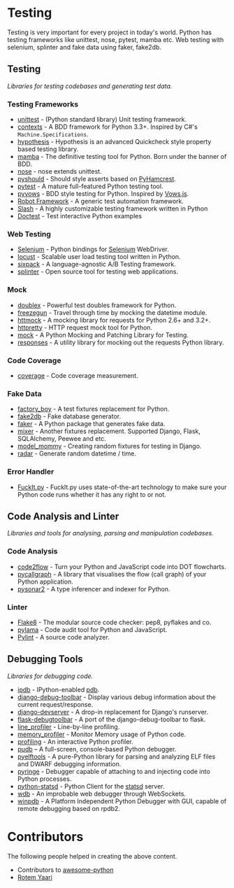 Testing
=======

Testing is very important for every project in today's world. Python has testing frameworks like unittest, nose, pytest, mamba etc. Web testing with selenium, splinter and fake data using faker, fake2db.

Testing
-------

*Libraries for testing codebases and generating test data.*

### Testing Frameworks

* [unittest](https://docs.python.org/2/library/unittest.html) - (Python standard library) Unit testing framework.
* [contexts](https://github.com/benjamin-hodgson/Contexts) - A BDD framework for Python 3.3+. Inspired by C#'s `Machine.Specifications`.
* [hypothesis](https://github.com/DRMacIver/hypothesis) - Hypothesis is an advanced Quickcheck style property based testing library.
* [mamba](https://nestorsalceda.github.io/mamba) - The definitive testing tool for Python. Born under the banner of BDD.
* [nose](https://nose.readthedocs.org/) - nose extends unittest.
* [pyshould](https://github.com/drslump/pyshould) - Should style asserts based on [PyHamcrest](https://github.com/hamcrest/PyHamcrest).
* [pytest](http://pytest.org/) - A mature full-featured Python testing tool.
* [pyvows](http://heynemann.github.io/pyvows/) - BDD style testing for Python. Inspired by [Vows.js](http://vowsjs.org/).
* [Robot Framework](https://github.com/robotframework/robotframework) - A generic test automation framework.
* [Slash](https://github.com/slash-testing/slash) - A highly customizable testing framework written in Python
* [Doctest](https://docs.python.org/2/library/doctest.html) - Test interactive Python examples

### Web Testing

* [Selenium](https://pypi.python.org/pypi/selenium) - Python bindings for [Selenium](http://www.seleniumhq.org/) WebDriver.
* [locust](https://github.com/locustio/locust) - Scalable user load testing tool written in Python.
* [sixpack](https://github.com/seatgeek/sixpack) - A language-agnostic A/B Testing framework.
* [splinter](https://splinter.readthedocs.org/en/latest/) - Open source tool for testing web applications.

### Mock

* [doublex](https://pypi.python.org/pypi/doublex) - Powerful test doubles framework for Python.
* [freezegun](https://github.com/spulec/freezegun) - Travel through time by mocking the datetime module.
* [httmock](https://github.com/patrys/httmock) - A mocking library for requests for Python 2.6+ and 3.2+.
* [httpretty](http://falcao.it/HTTPretty/) - HTTP request mock tool for Python.
* [mock](https://pypi.python.org/pypi/mock) - A Python Mocking and Patching Library for Testing.
* [responses](https://github.com/dropbox/responses) - A utility library for mocking out the requests Python library.

### Code Coverage

* [coverage](https://pypi.python.org/pypi/coverage) - Code coverage measurement.

### Fake Data

* [factory_boy](https://github.com/rbarrois/factory_boy) - A test fixtures replacement for Python.
* [fake2db](https://github.com/emirozer/fake2db) - Fake database generator.
* [faker](http://www.joke2k.net/faker/) - A Python package that generates fake data.
* [mixer](https://mixer.readthedocs.org) - Another fixtures replacement. Supported Django, Flask, SQLAlchemy, Peewee and etc.
* [model_mommy](https://github.com/vandersonmota/model_mommy) - Creating random fixtures for testing in Django.
* [radar](https://pypi.python.org/pypi/radar) - Generate random datetime / time.

### Error Handler

* [FuckIt.py](https://github.com/ajalt/fuckitpy) - FuckIt.py uses state-of-the-art technology to make sure your Python code runs whether it has any right to or not.

## Code Analysis and Linter

*Libraries and tools for analysing, parsing and manipulation codebases.*

### Code Analysis

* [code2flow](https://github.com/scottrogowski/code2flow) - Turn your Python and JavaScript code into DOT flowcharts.
* [pycallgraph](https://github.com/gak/pycallgraph) - A library that visualises the flow (call graph) of your Python application.
* [pysonar2](https://github.com/yinwang0/pysonar2) - A type inferencer and indexer for Python.

### Linter

* [Flake8](https://pypi.python.org/pypi/flake8) - The modular source code checker: pep8, pyflakes and co.
* [pylama](https://pylama.readthedocs.org/) - Code audit tool for Python and JavaScript.
* [Pylint](http://www.pylint.org/) - A source code analyzer.

## Debugging Tools

*Libraries for debugging code.*

* [ipdb](https://pypi.python.org/pypi/ipdb) - IPython-enabled [pdb](https://docs.python.org/2/library/pdb.html).
* [django-debug-toolbar](https://github.com/django-debug-toolbar/django-debug-toolbar) - Display various debug information about the current request/response.
* [django-devserver](https://github.com/dcramer/django-devserver) - A drop-in replacement for Django's runserver.
* [flask-debugtoolbar](https://github.com/mgood/flask-debugtoolbar) - A port of the django-debug-toolbar to flask.
* [line_profiler](https://github.com/rkern/line_profiler) - Line-by-line profiling.
* [memory_profiler](https://github.com/fabianp/memory_profiler) - Monitor Memory usage of Python code.
* [profiling](https://github.com/what-studio/profiling) - An interactive Python profiler.
* [pudb](https://pypi.python.org/pypi/pudb) – A full-screen, console-based Python debugger.
* [pyelftools](https://github.com/eliben/pyelftools) - A pure-Python library for parsing and analyzing ELF files and DWARF debugging information.
* [pyringe](https://github.com/google/pyringe) - Debugger capable of attaching to and injecting code into Python processes.
* [python-statsd](https://github.com/WoLpH/python-statsd) - Python Client for the [statsd](https://github.com/etsy/statsd/) server.
* [wdb](https://github.com/Kozea/wdb) - An improbable web debugger through WebSockets.
* [winpdb](http://winpdb.org/) - A Platform Independent Python Debugger with GUI, capable of remote debugging based on rpdb2.

Contributors
============

The following people helped in creating the above content.

* Contributors to <a href="https://github.com/vinta/awesome-python" target="_blank">awesome-python</a>
* [Rotem Yaari](https://github.com/vmalloc)

